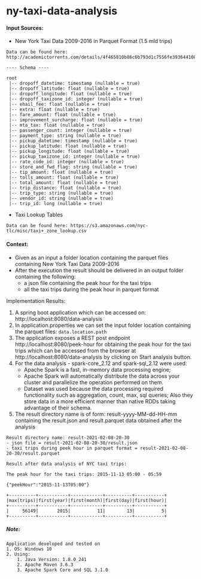 # ny-taxi-data-analysis

#### Input Sources:

- New York Taxi Data 2009-2016 in Parquet Format (1.5 mld trips)

```
Data can be found here: http://academictorrents.com/details/4f465810b86c6b793d1c7556fe3936441081992e

---- Schema ----

root
 |-- dropoff_datetime: timestamp (nullable = true)
 |-- dropoff_latitude: float (nullable = true)
 |-- dropoff_longitude: float (nullable = true)
 |-- dropoff_taxizone_id: integer (nullable = true)
 |-- ehail_fee: float (nullable = true)
 |-- extra: float (nullable = true)
 |-- fare_amount: float (nullable = true)
 |-- improvement_surcharge: float (nullable = true)
 |-- mta_tax: float (nullable = true)
 |-- passenger_count: integer (nullable = true)
 |-- payment_type: string (nullable = true)
 |-- pickup_datetime: timestamp (nullable = true)
 |-- pickup_latitude: float (nullable = true)
 |-- pickup_longitude: float (nullable = true)
 |-- pickup_taxizone_id: integer (nullable = true)
 |-- rate_code_id: integer (nullable = true)
 |-- store_and_fwd_flag: string (nullable = true)
 |-- tip_amount: float (nullable = true)
 |-- tolls_amount: float (nullable = true)
 |-- total_amount: float (nullable = true)
 |-- trip_distance: float (nullable = true)
 |-- trip_type: string (nullable = true)
 |-- vendor_id: string (nullable = true)
 |-- trip_id: long (nullable = true)
```

-  Taxi Lookup Tables
```
Data can be found here: https://s3.amazonaws.com/nyc-tlc/misc/taxi+_zone_lookup.csv
```
#### Context:

- Given as an input a folder location containing the parquet files containing New York Taxi Data 2009-2016
- After the execution the result should be delivered in an output folder containing the following:
    - a json file containing the peak hour for the taxi trips
    - all the taxi trips during the peak hour in parquet format
    
Implementation Results:

1. A spring boot application which can be accessed on: http://localhost:8080/data-analysis
2. In application.properties we can set the input folder location containing the parquet files: ``` data.location.path ```
3. The application exposes a REST post endpoint http://localhost:8080/peek-hour for obtaining the peak hour for the taxi trips 
which can be accessed from the browser at http://localhost:8080/data-analysis by clicking on Start analysis button.
3. For the data analysis - spark-core_2.12 and spark-sql_2.12 were used:
    - Apache Spark is a fast, in-memory data processing engine; 
    - Apache Spark will automatically distribute the data across your cluster and parallelize the operation performed on them.
    - Dataset was used because the data processing required functionality such as 
    aggregation, count, max, sql queries; Also they store data in a more efficient manner than native RDDs taking
    advantage of their schema.  
4. The result directory name is of form: result-yyyy-MM-dd-HH-mm containing the result.json and result.parquet data obtained after the analysis
```
Result directory name: result-2021-02-08-20-30
- json file = result-2021-02-08-20-30/result.json
- taxi trips during peek hour in parquet format = result-2021-02-08-20-30/result.parquet 

Result after data analysis of NYC taxi trips:

The peak hour for the taxi trips: 2015-11-13 05:00 - 05:59

{"peekHour":"2015-11-13T05:00"}

+----------+-----------+------------+----------+-----------+
|max(trips)|first(year)|first(month)|first(day)|first(hour)|
+----------+-----------+------------+----------+-----------+
|     56149|       2015|          11|        13|          5|
+----------+-----------+------------+----------+-----------+ 
```

##### Note:
    Application developed and tested on
    1. OS: Windows 10
    2. Using: 
        1. Java Version: 1.8.0_241
        2. Apache Maven 3.6.3
        3. Apache Spark Core and SQL 3.1.0
